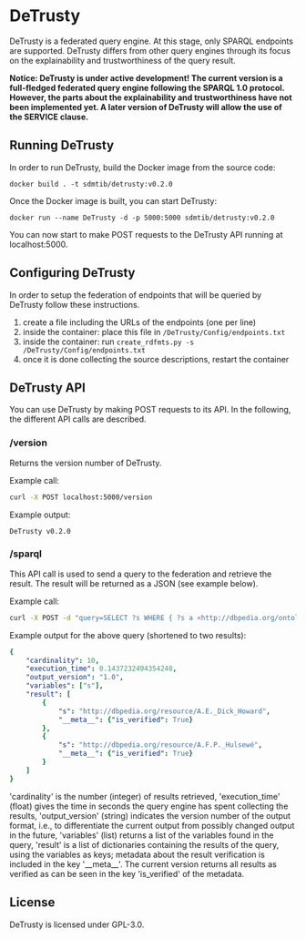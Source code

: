 # DeTrusty

DeTrusty is a federated query engine.
At this stage, only SPARQL endpoints are supported.
DeTrusty differs from other query engines through its focus on the explainability and trustworthiness of the query result.

**Notice: DeTrusty is under active development! 
The current version is a full-fledged federated query engine following the SPARQL 1.0 protocol.
However, the parts about the explainability and trustworthiness have not been implemented yet.
A later version of DeTrusty will allow the use of the SERVICE clause.**

## Running DeTrusty
In order to run DeTrusty, build the Docker image from the source code:

``docker build . -t sdmtib/detrusty:v0.2.0``

Once the Docker image is built, you can start DeTrusty:

``docker run --name DeTrusty -d -p 5000:5000 sdmtib/detrusty:v0.2.0``

You can now start to make POST requests to the DeTrusty API running at localhost:5000.

## Configuring DeTrusty
In order to setup the federation of endpoints that will be queried by DeTrusty follow these instructions.
1. create a file including the URLs of the endpoints (one per line)
1. inside the container: place this file in `/DeTrusty/Config/endpoints.txt`
1. inside the container: run `create_rdfmts.py -s /DeTrusty/Config/endpoints.txt`
1. once it is done collecting the source descriptions, restart the container

## DeTrusty API
You can use DeTrusty by making POST requests to its API.
In the following, the different API calls are described.

### /version
Returns the version number of DeTrusty.

Example call:

```bash
curl -X POST localhost:5000/version
```

Example output:

``DeTrusty v0.2.0``

### /sparql
This API call is used to send a query to the federation and retrieve the result.
The result will be returned as a JSON (see example below).

Example call:

```bash
curl -X POST -d "query=SELECT ?s WHERE { ?s a <http://dbpedia.org/ontology/Scientist> } LIMIT 10" localhost:5000/sparql
```

Example output for the above query (shortened to two results):

```yaml
{
    "cardinality": 10,
    "execution_time": 0.1437232494354248,
    "output_version": "1.0",
    "variables": ["s"],
    "result": [
        {
            "s": "http://dbpedia.org/resource/A.E._Dick_Howard",
            "__meta__": {"is_verified": True}
        },
        {
            "s": "http://dbpedia.org/resource/A.F.P._Hulsewé",
            "__meta__": {"is_verified": True}
        }
    ]
}
```
'cardinality' is the number (integer) of results retrieved,
'execution_time' (float) gives the time in seconds the query engine has spent collecting the results,
'output_version' (string) indicates the version number of the output format, i.e., to differentiate the current output from possibly changed output in the future,
'variables' (list) returns a list of the variables found in the query,
'result' is a list of dictionaries containing the results of the query, using the variables as keys;
metadata about the result verification is included in the key '\_\_meta\_\_'.
The current version returns all results as verified as can be seen in the key 'is_verified' of the metadata.

## License
DeTrusty is licensed under GPL-3.0.

